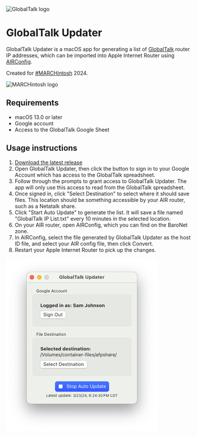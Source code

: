 ![GlobalTalk logo](https://marchintosh.com/images/GT_Logo.jpg)

# GlobalTalk Updater

GlobalTalk Updater is a macOS app for generating a list of [GlobalTalk](https://marchintosh.com/globaltalk.html) router IP addresses, which can be imported into Apple Internet Router using [AIRConfig](https://mastodon.social/@kalleboo@bitbang.social/112145910679083054).

Created for [#MARCHintosh](https://marchintosh.com/) 2024.

![MARCHintosh logo](https://www.marchintosh.com/images/logo-small.gif)

## Requirements

- macOS 13.0 or later
- Google account
- Access to the GlobalTalk Google Sheet

## Usage instructions

1. [Download the latest release](https://github.com/dremin/globaltalk-updater/releases/latest)
2. Open GlobalTalk Updater, then click the button to sign in to your Google Account which has access to the GlobalTalk spreadsheet.
3. Follow through the prompts to grant access to GlobalTalk Updater. The app will only use this access to read from the GlobalTalk spreadsheet.
4. Once signed in, click "Select Destination" to select where it should save files. This location should be something accessible by your AIR router, such as a Netatalk share.
5. Click "Start Auto Update" to generate the list. It will save a file named "GlobalTalk IP List.txt" every 10 minutes in the selected location.
6. On your AIR router, open AIRConfig, which you can find on the BaroNet zone.
7. In AIRConfig, select the file generated by GlobalTalk Updater as the host ID file, and select your AIR config file, then click Convert.
8. Restart your Apple Internet Router to pick up the changes.

![Screenshot](screenshot.png)